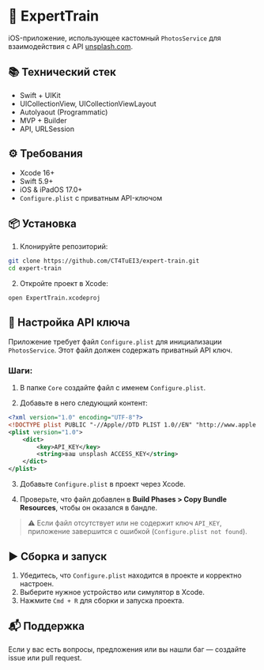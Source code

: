 # 📸 ExpertTrain

iOS-приложение, использующее кастомный `PhotosService` для взаимодействия с API [unsplash.com](https://unsplash.com/developers).

## 📚 Технический стек

- Swift + UIKit
- UICollectionView, UICollectionViewLayout
- Autolyaout (Programmatic)
- MVP + Builder
- API, URLSession

## ⚙️ Требования

- Xcode 16+
- Swift 5.9+
- iOS & iPadOS 17.0+
- `Configure.plist` с приватным API-ключом

## 📦 Установка

1. Клонируйте репозиторий:

```bash
git clone https://github.com/CT4TuEI3/expert-train.git
cd expert-train
```

2. Откройте проект в Xcode:

```bash
open ExpertTrain.xcodeproj
```

## 🔐 Настройка API ключа

Приложение требует файл `Configure.plist` для инициализации `PhotosService`. Этот файл должен содержать приватный API ключ.

### Шаги:

1. В папке `Core` создайте файл с именем `Configure.plist`.

2. Добавьте в него следующий контент:

```xml
<?xml version="1.0" encoding="UTF-8"?>
<!DOCTYPE plist PUBLIC "-//Apple//DTD PLIST 1.0//EN" "http://www.apple.com/DTDs/PropertyList-1.0.dtd">
<plist version="1.0">
    <dict>
        <key>API_KEY</key>
        <string>ваш unsplash ACCESS_KEY</string>
    </dict>
</plist>
```

3. Добавьте `Configure.plist` в проект через Xcode.

4. Проверьте, что файл добавлен в **Build Phases > Copy Bundle Resources**, чтобы он оказался в бандле.

> ⚠️ Если файл отсутствует или не содержит ключ `API_KEY`, приложение завершится с ошибкой (`Configure.plist not found`).

## ▶️ Сборка и запуск

1. Убедитесь, что `Configure.plist` находится в проекте и корректно настроен.
2. Выберите нужное устройство или симулятор в Xcode.
3. Нажмите `Cmd + R` для сборки и запуска проекта.

## 📬 Поддержка

Если у вас есть вопросы, предложения или вы нашли баг — создайте issue или pull request.

